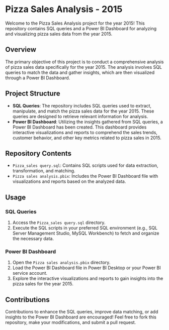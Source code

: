 # Pizza Sales Analysis - 2015

Welcome to the Pizza Sales Analysis project for the year 2015! This repository contains SQL queries and a Power BI Dashboard for analyzing and visualizing pizza sales data from the year 2015.

## Overview

The primary objective of this project is to conduct a comprehensive analysis of pizza sales data specifically for the year 2015. The analysis involves SQL queries to match the data and gather insights, which are then visualized through a Power BI Dashboard.

## Project Structure

- **SQL Queries**: The repository includes SQL queries used to extract, manipulate, and match the pizza sales data for the year 2015. These queries are designed to retrieve relevant information for analysis.
- **Power BI Dashboard**: Utilizing the insights gathered from SQL queries, a Power BI Dashboard has been created. This dashboard provides interactive visualizations and reports to comprehend the sales trends, customer behavior, and other key metrics related to pizza sales in 2015.

## Repository Contents

- `Pizza_sales query.sql`: Contains SQL scripts used for data extraction, transformation, and matching.
- `Pizza sales analysis.pbix`: Includes the Power BI Dashboard file with visualizations and reports based on the analyzed data.

## Usage

### SQL Queries
1. Access the `Pizza_sales query.sql` directory.
2. Execute the SQL scripts in your preferred SQL environment (e.g., SQL Server Management Studio, MySQL Workbench) to fetch and organize the necessary data.

### Power BI Dashboard
1. Open the `Pizza sales analysis.pbix` directory.
2. Load the Power BI Dashboard file in Power BI Desktop or your Power BI service account.
3. Explore the interactive visualizations and reports to gain insights into the pizza sales for the year 2015.

## Contributions

Contributions to enhance the SQL queries, improve data matching, or add insights to the Power BI Dashboard are encouraged! Feel free to fork this repository, make your modifications, and submit a pull request.
